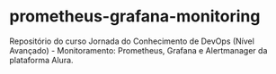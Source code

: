 # prometheus-grafana-monitoring
Repositório do curso Jornada do Conhecimento de DevOps (Nível Avançado) - Monitoramento: Prometheus, Grafana e Alertmanager da plataforma Alura.
